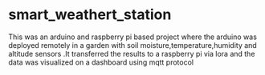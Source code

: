 # smart_weathert_station
This was an arduino and raspberry pi based project where the arduino was deployed remotely in a garden with  soil moisture,temperature,humidity and altitude sensors .It transferred the results to a raspberry pi via lora and the data was visualized on a dashboard using mqtt protocol
